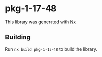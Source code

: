 # pkg-1-17-48

This library was generated with [Nx](https://nx.dev).

## Building

Run `nx build pkg-1-17-48` to build the library.

